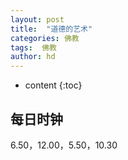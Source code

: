 ```yaml
---
layout: post
title:  "道德的艺术"
categories: 佛教
tags:  佛教
author: hd
---
```


* content
{:toc}

## 每日时钟

6.50，12.00，5.50，10.30

